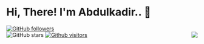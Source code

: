 # Hi, There! I'm Abdulkadir.. :balloon:

[![GitHub followers](https://img.shields.io/github/followers/abdlkdrS?style=social)](https://github.com/abdlkdrS?tab=followers)         
![GitHub stars](https://img.shields.io/github/stars/abdlkdrS?style=social)
[![Github visitors](https://visitor-badge.glitch.me/badge?page_id=abdlkdrS.visitor-badge)](https://GitHub.com/abdlkdrS/StrapDown.js/stargazers/)
<img align='right' src="https://github-readme-stats.vercel.app/api?username=abdlkdrS&show_icons=true">
